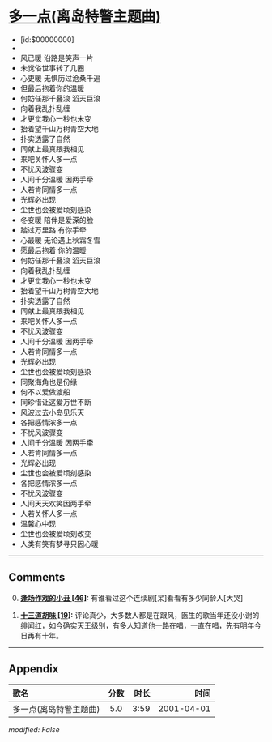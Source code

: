 # [多一点(离岛特警主题曲)](https://music.163.com/song?id=26075106)

* ﻿[id:$00000000]
* 
* 风已暖 沿路是笑声一片
* 未觉俗世事转了几圈
* 心更暖 无惧历过沧桑千遍
* 但最后抱着你的温暖
* 何妨任那千叠浪 滔天巨浪
* 向着我乱扑乱缠
* 才更觉我心一秒也未变
* 抬着望千山万树青空大地
* 扑实透露了自然
* 同献上最真跟我相见
* 来吧关怀人多一点
* 不忧风波骤变
* 人间千分温暖 因两手牵
* 人若肯同情多一点
* 光辉必出现
* 尘世也会被爱顷刻感染
* 冬变暖 陪伴是爱深的脸
* 踏过万里路 有你手牵
* 心最暖 无论遇上秋霜冬雪
* 愿最后抱着 你的温暖
* 何妨任那千叠浪 滔天巨浪
* 向着我乱扑乱缠
* 才更觉我心一秒也未变
* 抬着望千山万树青空大地
* 扑实透露了自然
* 同献上最真跟我相见
* 来吧关怀人多一点
* 不忧风波骤变
* 人间千分温暖 因两手牵
* 人若肯同情多一点
* 光辉必出现
* 尘世也会被爱顷刻感染
* 同聚海角也是份缘
* 何不以爱做渡船
* 同珍惜让这爱万世不断
* 风波过去小岛见乐天
* 各把感情浓多一点
* 不忧风波骤变
* 人间千分温暖 因两手牵
* 人若肯同情多一点
* 光辉必出现
* 尘世也会被爱顷刻感染
* 各把感情浓多一点
* 不忧风波骤变
* 人间天天欢笑因两手牵
* 人若关怀人多一点
* 温馨心中现
* 尘世也会被爱顷刻改变
* 人类有笑有梦寻只因心暖


---

## Comments
0. **[逢场作戏的小丑 \[46\]](https://music.163.com/#/user/home?id=10140436):** 有谁看过这个连续剧[呆]看看有多少同龄人[大哭]

1. **[十三道胡味 \[19\]](https://music.163.com/#/user/home?id=32264197):** 评论真少，大多数人都是在跟风，医生的歌当年还没小谢的绯闻红，如今确实天王级别，有多人知道他一路在唱，一直在唱，先有明年今日再有十年。



---

## Appendix

|歌名|分数|时长|时间|
|:---|:---:|---:|---:|
|多一点(离岛特警主题曲)|5.0|3:59|2001-04-01

*modified: False*